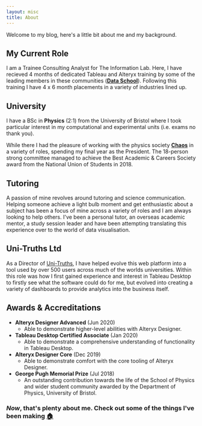 ```yaml
---
layout: misc
title: About
---
```

Welcome to my blog, here's a little bit about me and my background.

## My Current Role
I am a Trainee Consulting Analyst for The Information Lab. Here, I have recieved 4 months of dedicated Tableau and Alteryx training by some of the leading members in these communities (**[Data School](https://www.thedataschool.co.uk/)**). Following this training I have 4 x 6 month placements in a variety of industries lined up. 

## University
I have a BSc in **Physics** (2:1) from the University of Bristol where I took particular interest in my computational and experimental units (i.e. exams no thank you).

While there I had the pleasure of working with the physics society **[Chaos](https://www.bristolchaos.com)** in a variety of roles, spending my final year as the President. The 18-person strong committee managed to achieve the Best Academic & Careers Society award from the National Union of Students in 2018.

## Tutoring
A passion of mine revolves around tutoring and science communication. Helping someone achieve a light bulb moment and get enthusiastic about a subject has been a focus of mine across a variety of roles and I am always looking to help others. I've been a personal tutor, an overseas academic mentor, a study session leader and have been attempting translating this experience over to the world of data visualisation.

## Uni-Truths Ltd
As a Director of [Uni-Truths](https://www.uni-truths.com), I have helped evolve this web platform into a tool used by over 500 users across much of the worlds universities. Within this role was how I first gained experience and interest in Tableau Desktop to firstly see what the software could do for me, but evolved into creating a variety of dashboards to provide analytics into the business itself. 

## Awards & Accreditations
- **Alteryx Designer Advanced** (Jun 2020)
    - Able to demonstrate higher-level abilities with Alteryx Designer.
- **Tableau Desktop Certified Associate** (Jan 2020)
    - Able to demonstrate a comprehensive understanding of functionality in Tableau Desktop.
- **Alteryx Designer Core** (Dec 2019)
    - Able to demonstrate comfort with the core tooling of Alteryx Designer.
- **George Pugh Memorial Prize** (Jul 2018)
    - An outstanding contribution towards the life of the School of Physics and wider student community awarded by the Department of Physics, University of Bristol.

### *Now*, that's plenty about me. Check out some of the things I've been making [🏠](https://chrisvizes.github.io/)
